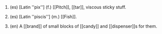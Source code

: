 1. (es) [Latin ''pix''] (f.) [[Pitch]], [[tar]], viscous sticky stuff.

2. (es) [Latin ''piscis''] (m.) [[Fish]].

3. (en) A [[brand]] of small blocks of [[candy]] and [[dispenser]]s for them.